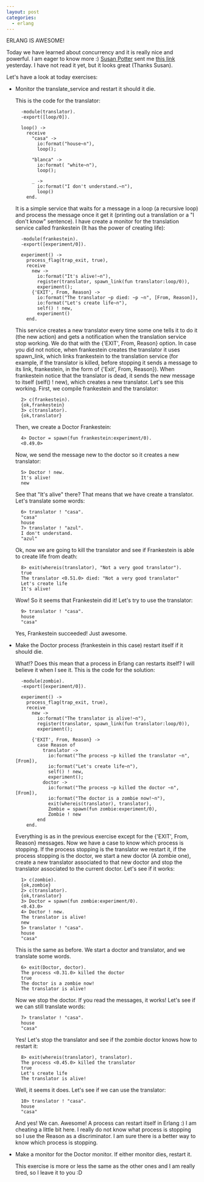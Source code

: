 ```yaml
---
layout: post
categories:
  - erlang
---
```

ERLANG IS AWESOME!

Today we have learned about concurrency and it is really nice and powerful. I am eager to know more :) [Susan Potter](https://twitter.com/susanpotter/) sent me [this link](http://learnyousomeerlang.com/) yesterday. I have not read it yet, but it looks great (Thanks Susan).

Let's have a look at today exercises:

- Monitor the translate_service and restart it should it die.

  This is the code for the translator:

        -module(translator).
        -export([loop/0]).

        loop() ->
          receive
            "casa" ->
              io:format("house~n"),
              loop();

            "blanca" ->
              io:format( "white~n"),
              loop();

            _ ->
              io:format("I don't understand.~n"),
              loop()
          end.

  It is a simple service that waits for a message in a loop (a recursive loop) and process the message once it get it (printing out a translation or a "I don't know" sentence).
  I have create a monitor for the translation service called frankestein (It has the power of creating life):

        -module(frankestein).
        -export([experiment/0]).

        experiment() ->
          process_flag(trap_exit, true),
          receive
            new ->
              io:format("It's alive!~n"),
              register(translator, spawn_link(fun translator:loop/0)),
              experiment();
            {'EXIT', From, Reason} ->
              io:format("The translator ~p died: ~p ~n", [From, Reason]),
              io:format("Let's create life~n"),
              self() ! new,
              experiment()
          end.

  This service creates a new translator every time some one tells it to do it (the new action) and gets a notification when the translation service stop working. We do that with the {'EXIT', From, Reason} option. In case you did not notice, when frankestein creates the translator it uses spawn_link, which links frankestein to the translation service (for example, if the translator is killed, before stopping it sends a message to its link, frankestein, in the form of {'Exit', From, Reason}). When frankestein notice that the translator is dead, it sends the new message to itself (self() ! new), which creates a new translator.
  Let's see this working. First, we compile frankestein and the translator:

        2> c(frankestein).
        {ok,frankestein}
        3> c(translator).
        {ok,translator}

  Then, we create a Doctor Frankestein:

        4> Doctor = spawn(fun frankestein:experiment/0).
        <0.49.0>

  Now, we send the message new to the doctor so it creates a new translator:

        5> Doctor ! new.
        It's alive!
        new

  See that "It's alive" there? That means that we have create a translator. Let's translate some words:

        6> translator ! "casa".
        "casa"
        house
        7> translator ! "azul".
        I don't understand.
        "azul"

  Ok, now we are going to kill the translator and see if Frankestein is able to create life from death:

        8> exit(whereis(translator), "Not a very good translator").
        true
        The translator <0.51.0> died: "Not a very good translator"
        Let's create life
        It's alive!

  Wow! So it seems that Frankestein did it! Let's try to use the translator:

        9> translator ! "casa".
        house
        "casa"

  Yes, Frankestein succeeded! Just awesome.

- Make the Doctor process (frankestein in this case) restart itself if it should die.

  What!? Does this mean that a process in Erlang can restarts itself? I will believe it when I see it. This is the code for the solution:

        -module(zombie).
        -export([experiment/0]).

        experiment() ->
          process_flag(trap_exit, true),
          receive
            new ->
              io:format("The translator is alive!~n"),
              register(translator, spawn_link(fun translator:loop/0)),
              experiment();

            {'EXIT', From, Reason} ->
              case Reason of
                translator ->
                  io:format("The process ~p killed the translator ~n", [From]),
                  io:format("Let's create life~n"),
                  self() ! new,
                  experiment();
                doctor ->
                  io:format("The process ~p killed the doctor ~n", [From]),
                  io:format("The doctor is a zombie now!~n"),
                  exit(whereis(translator), translator),
                  Zombie = spawn(fun zombie:experiment/0),
                  Zombie ! new
              end
          end.

  Everything is as in the previous exercise except for the {'EXIT', From, Reason} messages. Now we have a case to know which process is stopping. If the process stopping is the translator we restart it, if the process stopping is the doctor, we start a new doctor (A zombie one), create a new translator associated to that new doctor and stop the translator associated to the current doctor.
  Let's see if it works:

        1> c(zombie).
        {ok,zombie}
        2> c(translator).
        {ok,translator}
        3> Doctor = spawn(fun zombie:experiment/0).
        <0.43.0>
        4> Doctor ! new.
        The translator is alive!
        new
        5> translator ! "casa".
        house
        "casa"

  This is the same as before. We start a doctor and translator, and we translate some words.

        6> exit(Doctor, doctor).
        The process <0.31.0> killed the doctor 
        true
        The doctor is a zombie now!
        The translator is alive!

  Now we stop the doctor. If you read the messages, it works! Let's see if we can still translate words:

        7> translator ! "casa".
        house
        "casa"

  Yes! Let's stop the translator and see if the zombie doctor knows how to restart it:

        8> exit(whereis(translator), translator).
        The process <0.45.0> killed the translator 
        true
        Let's create life
        The translator is alive!

  Well, it seems it does. Let's see if we can use the translator:

        10> translator ! "casa".
        house
        "casa"

  And yes! We can. Awesome! A process can restart itself in Erlang :) I am cheating a little bit here. I really do not know what process is stopping so I use the Reason as a discriminator. I am sure there is a better way to know which process is stopping.

- Make a monitor for the Doctor monitor. If either monitor dies, restart it.

  This exercise is more or less the same as the other ones and I am really tired, so I leave it to you :D

